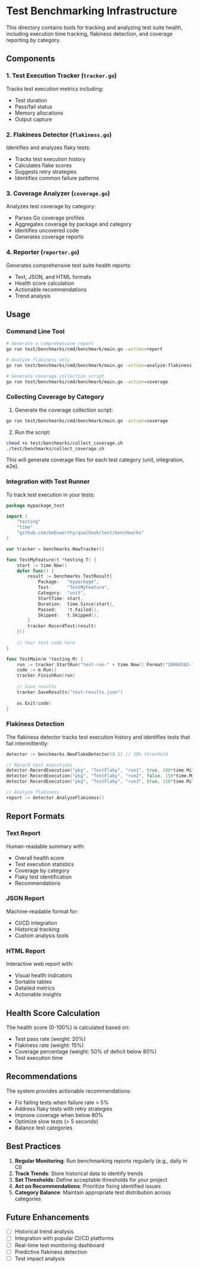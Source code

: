 # Test Benchmarking Infrastructure

This directory contains tools for tracking and analyzing test suite health, including execution time tracking, flakiness detection, and coverage reporting by category.

## Components

### 1. Test Execution Tracker (`tracker.go`)
Tracks test execution metrics including:
- Test duration
- Pass/fail status
- Memory allocations
- Output capture

### 2. Flakiness Detector (`flakiness.go`)
Identifies and analyzes flaky tests:
- Tracks test execution history
- Calculates flake scores
- Suggests retry strategies
- Identifies common failure patterns

### 3. Coverage Analyzer (`coverage.go`)
Analyzes test coverage by category:
- Parses Go coverage profiles
- Aggregates coverage by package and category
- Identifies uncovered code
- Generates coverage reports

### 4. Reporter (`reporter.go`)
Generates comprehensive test suite health reports:
- Text, JSON, and HTML formats
- Health score calculation
- Actionable recommendations
- Trend analysis

## Usage

### Command Line Tool

```bash
# Generate a comprehensive report
go run test/benchmarks/cmd/benchmark/main.go -action=report

# Analyze flakiness only
go run test/benchmarks/cmd/benchmark/main.go -action=analyze-flakiness -tracking-file=test-results.json

# Generate coverage collection script
go run test/benchmarks/cmd/benchmark/main.go -action=coverage
```

### Collecting Coverage by Category

1. Generate the coverage collection script:
```bash
go run test/benchmarks/cmd/benchmark/main.go -action=coverage
```

2. Run the script:
```bash
chmod +x test/benchmarks/collect_coverage.sh
./test/benchmarks/collect_coverage.sh
```

This will generate coverage files for each test category (unit, integration, e2e).

### Integration with Test Runner

To track test execution in your tests:

```go
package mypackage_test

import (
    "testing"
    "time"
    "github.com/bebsworthy/qualhook/test/benchmarks"
)

var tracker = benchmarks.NewTracker()

func TestMyFeature(t *testing.T) {
    start := time.Now()
    defer func() {
        result := benchmarks.TestResult{
            Package:   "mypackage",
            Test:      "TestMyFeature",
            Category:  "unit",
            StartTime: start,
            Duration:  time.Since(start),
            Passed:    !t.Failed(),
            Skipped:   t.Skipped(),
        }
        tracker.RecordTest(result)
    }()
    
    // Your test code here
}

func TestMain(m *testing.M) {
    run := tracker.StartRun("test-run-" + time.Now().Format("20060102-150405"))
    code := m.Run()
    tracker.FinishRun(run)
    
    // Save results
    tracker.SaveResults("test-results.json")
    
    os.Exit(code)
}
```

### Flakiness Detection

The flakiness detector tracks test execution history and identifies tests that fail intermittently:

```go
detector := benchmarks.NewFlakeDetector(0.1) // 10% threshold

// Record test executions
detector.RecordExecution("pkg", "TestFlaky", "run1", true, 100*time.Millisecond, "")
detector.RecordExecution("pkg", "TestFlaky", "run2", false, 150*time.Millisecond, "timeout")
detector.RecordExecution("pkg", "TestFlaky", "run3", true, 120*time.Millisecond, "")

// Analyze flakiness
report := detector.AnalyzeFlakiness()
```

## Report Formats

### Text Report
Human-readable summary with:
- Overall health score
- Test execution statistics
- Coverage by category
- Flaky test identification
- Recommendations

### JSON Report
Machine-readable format for:
- CI/CD integration
- Historical tracking
- Custom analysis tools

### HTML Report
Interactive web report with:
- Visual health indicators
- Sortable tables
- Detailed metrics
- Actionable insights

## Health Score Calculation

The health score (0-100%) is calculated based on:
- Test pass rate (weight: 20%)
- Flakiness rate (weight: 15%)
- Coverage percentage (weight: 50% of deficit below 80%)
- Test execution time

## Recommendations

The system provides actionable recommendations:
- Fix failing tests when failure rate > 5%
- Address flaky tests with retry strategies
- Improve coverage when below 80%
- Optimize slow tests (> 5 seconds)
- Balance test categories

## Best Practices

1. **Regular Monitoring**: Run benchmarking reports regularly (e.g., daily in CI)
2. **Track Trends**: Store historical data to identify trends
3. **Set Thresholds**: Define acceptable thresholds for your project
4. **Act on Recommendations**: Prioritize fixing identified issues
5. **Category Balance**: Maintain appropriate test distribution across categories

## Future Enhancements

- [ ] Historical trend analysis
- [ ] Integration with popular CI/CD platforms
- [ ] Real-time test monitoring dashboard
- [ ] Predictive flakiness detection
- [ ] Test impact analysis